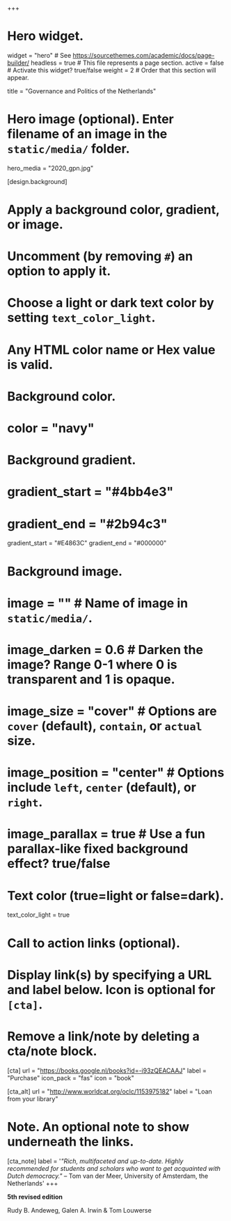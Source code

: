 +++
# Hero widget.
widget = "hero"  # See https://sourcethemes.com/academic/docs/page-builder/
headless = true  # This file represents a page section.
active = false  # Activate this widget? true/false
weight = 2  # Order that this section will appear.

title = "Governance and Politics of the Netherlands"

# Hero image (optional). Enter filename of an image in the `static/media/` folder.
hero_media = "2020_gpn.jpg"

[design.background]
  # Apply a background color, gradient, or image.
  #   Uncomment (by removing `#`) an option to apply it.
  #   Choose a light or dark text color by setting `text_color_light`.
  #   Any HTML color name or Hex value is valid.

  # Background color.
  # color = "navy"
  
  # Background gradient.
  # gradient_start = "#4bb4e3"
  # gradient_end = "#2b94c3"
  gradient_start = "#E4863C"
  gradient_end = "#000000"
  

  # Background image.
  # image = ""  # Name of image in `static/media/`.
  # image_darken = 0.6  # Darken the image? Range 0-1 where 0 is transparent and 1 is opaque.
  # image_size = "cover"  #  Options are `cover` (default), `contain`, or `actual` size.
  # image_position = "center"  # Options include `left`, `center` (default), or `right`.
  # image_parallax = true  # Use a fun parallax-like fixed background effect? true/false
  
  # Text color (true=light or false=dark).
  text_color_light = true

# Call to action links (optional).
#   Display link(s) by specifying a URL and label below. Icon is optional for `[cta]`.
#   Remove a link/note by deleting a cta/note block.
[cta]
  url = "https://books.google.nl/books?id=-i93zQEACAAJ"
  label = "Purchase"
  icon_pack = "fas"
  icon = "book"
  
[cta_alt]
  url = "http://www.worldcat.org/oclc/1153975182"
  label = "Loan from your library"

# Note. An optional note to show underneath the links.
[cta_note]
  label = '*"Rich, multifaceted and up-to-date. Highly recommended for students and scholars who want to get acquainted with Dutch democracy."* – Tom van der Meer, University of Amsterdam, the Netherlands'
+++

**5th revised edition**

Rudy B. Andeweg, Galen A. Irwin & Tom Louwerse
